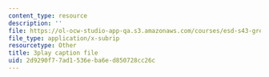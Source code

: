 ```yaml
---
content_type: resource
description: ''
file: https://ol-ocw-studio-app-qa.s3.amazonaws.com/courses/esd-s43-green-supply-chain-management-spring-2014/2d9290f77ad1536eba6ed850728cc26c_OgpNXj2cEzA.vtt
file_type: application/x-subrip
resourcetype: Other
title: 3play caption file
uid: 2d9290f7-7ad1-536e-ba6e-d850728cc26c
---
```

